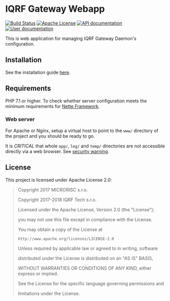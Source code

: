 # IQRF Gateway Webapp

[![Build Status](https://gitlab.iqrf.org/open-source/iqrf-gateway-webapp/badges/master/build.svg)](https://gitlab.iqrf.org/open-source/iqrf-gateway-webapp/pipelines)
[![Apache License](https://img.shields.io/badge/license-APACHE2-blue.svg)](LICENSE)
[![API documentation](https://img.shields.io/badge/docs-api-brightgreen.svg)](https://apidocs.iqrf.org/iqrf-gateway-webapp/)
[![User documentation](https://img.shields.io/badge/docs-user-blue.svg)](https://docs.iqrf.org/iqrf-gateway-webapp/)

This is web application for managing IQRF Gateway Daemon's configuration.

## Installation

See the installation guide [here](INSTALL.md).

## Requirements

PHP 7.1 or higher. To check whether server configuration meets the minimum requirements for [Nette Framework](https://doc.nette.org/2.4/requirements).

### Web server

For Apache or Nginx, setup a virtual host to point to the `www/` directory of the project and you should be ready to go.

It is *CRITICAL* that whole `app/`, `log/` and `temp/` directories are not accessible directly via a web browser. See [security warning](https://nette.org/security-warning).

## License

This project is licensed under Apache License 2.0:

 > Copyright 2017 MICRORISC s.r.o.
 >
 > Copyright 2017-2018 IQRF Tech s.r.o.
 >
 > Licensed under the Apache License, Version 2.0 (the "License");
 >
 > you may not use this file except in compliance with the License.
 >
 > You may obtain a copy of the License at
 >
 >     http://www.apache.org/licenses/LICENSE-2.0
 >
 > Unless required by applicable law or agreed to in writing, software
 >
 > distributed under the License is distributed on an "AS IS" BASIS,
 >
 > WITHOUT WARRANTIES OR CONDITIONS OF ANY KIND, either express or implied.
 >
 > See the License for the specific language governing permissions and
 >
 > limitations under the License.
